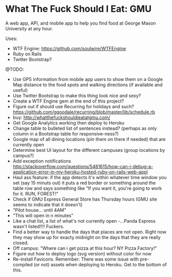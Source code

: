 What The Fuck Should I Eat: GMU
========================

A web app, API, and mobile app to help you find food at George Mason University at any hour.

Uses:
- WTF Engine: https://github.com/soulwire/WTFEngine
- Ruby on Rails
- Twitter Bootstrap?

@TODO:
- Use GPS information from mobile app users to show them on a Google Map distance to the food spots and walking directions (if available and useful)
- Use Twitter Bootstrap to make this thing look nice and sexy?
- Create a WTF Engine gem at the end of this project?
- Figure out if should use Recurring for holidays and such? https://github.com/ggoodale/recurring/blob/master/lib/schedule.rb
- buy: http://whatthefuckshouldieatatgmu.com/
- Get Google Analytics working then deploy to Heroku
- Change table to bulleted list of sentences instead? (perhaps as only column in a Bootstrap table for responsive-ness?)
- Google map of all dining locations (pin them on there if needed) that are currently open
- Determine best UI layout for the different campuses (group locations by campus?)
- Add exception notifications http://stackoverflow.com/questions/5481615/how-can-i-debug-a-application-error-in-my-heroku-hosted-ruby-on-rails-web-appl
- Haul ass feature: if the app detects it's within whatever time window you set (say 15 minuts out) it puts a red border or something around the table row and says something like "If you want it, you're going to work for it. RUN, FOREST!"
- Check if GMU Express General Store has Thursday hours (GMU site seems to indicate that it doesn't)
- "Pilot house... until 4AM"
- "This will open in n minutes"
- Like a chat list, a list of what's not currently open
-...Panda Express wasn't listed!!!! Fuckers.
- Find a better way to handle the days that places are not open. Right now they may show up for exacty midnight on the days that they are really closed.
- Off campus: "Where can i get pizza at this hour? NY Pizza Factory!"
- Figure out how to deploy logo (svg version) without color for now
- Re-install Favicons. Remember: There was some issue with pre-compiled (or not) assets when deploying to Heroku. Get to the bottom of this.